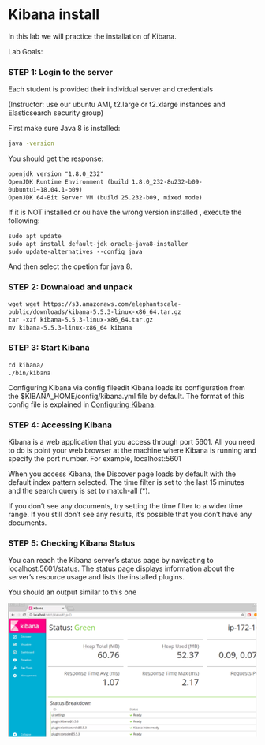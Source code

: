 # Kibana install

In this lab we will practice the installation of Kibana.


Lab Goals:


### STEP 1: Login to the server
 
Each student is provided their individual server and credentials

(Instructor: use our ubuntu AMI, t2.large or t2.xlarge instances and Elasticsearch security group)


First make sure Java 8 is installed:
 
```bash
java -version
```

You should get the response:

```console
openjdk version "1.8.0_232"
OpenJDK Runtime Environment (build 1.8.0_232-8u232-b09-0ubuntu1~18.04.1-b09)
OpenJDK 64-Bit Server VM (build 25.232-b09, mixed mode)
```


If it is NOT installed or ou have the wrong version installed , execute the following:

```console
sudo apt update
sudo apt install default-jdk oracle-java8-installer 
sudo update-alternatives --config java
```

And then select the opetion for java 8.

### STEP 2: Downaload and unpack
 
    wget wget https://s3.amazonaws.com/elephantscale-public/downloads/kibana-5.5.3-linux-x86_64.tar.gz
    tar -xzf kibana-5.5.3-linux-x86_64.tar.gz
    mv kibana-5.5.3-linux-x86_64 kibana
    
### STEP 3: Start Kibana

    cd kibana/
    ./bin/kibana
    
Configuring Kibana via config fileedit
Kibana loads its configuration from the $KIBANA_HOME/config/kibana.yml file by default. 
The format of this config file is explained in [Configuring Kibana](https://www.elastic.co/guide/en/kibana/5.5/settings.html).

### STEP 4: Accessing Kibana

Kibana is a web application that you access through port 5601. All you need to do is point your web browser at the machine where Kibana is running and specify the port number. For example, localhost:5601

When you access Kibana, the Discover page loads by default with the default index pattern selected. The time filter is set to the last 15 minutes and the search query is set to match-all (\*).

If you don’t see any documents, try setting the time filter to a wider time range. If you still don’t see any results, it’s possible that you don’t have any documents.

### STEP 5: Checking Kibana Status

You can reach the Kibana server’s status page by navigating to localhost:5601/status. The status page displays information about the server’s resource usage and lists the installed plugins.

You should an output similar to this one

![alt text](kibana.png)
